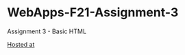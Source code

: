 # WebApps-F21-Assignment-3
Assignment 3 - Basic HTML

[Hosted at](https://github.com/44-563-WebApps-F21/webapps-f21-assignment-3-Arunreddy619/blob/main/aboutme.html)
